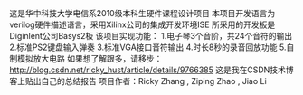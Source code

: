 这是华中科技大学电信系2010级本科生硬件课程设计项目
本项目开发语言为verilog硬件描述语言，采用Xilinx公司的集成开发环境ISE
所采用的开发板是Diginlent公司Basys2板
该项目实现功能：
1.电子琴3个音阶，共24个音符的输出
2.标准PS2键盘输入弹奏
3.标准VGA接口音符输出
4.时长8秒的录音回放功能
5.自制模拟放大电路
如果想了解跟多，请移步：
http://blog.csdn.net/ricky_hust/article/details/9766385
这是我在CSDN技术博客上贴出自己的总结报告
项目作者：Ricky Zhang , Ziping Zhao , Jiao Li
